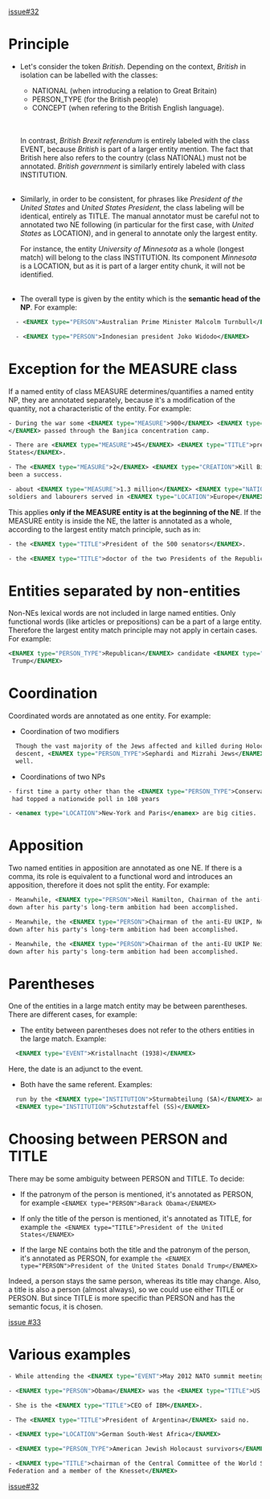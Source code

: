 
[issue#32](https://github.com/kermitt2/grobid-ner/issues/32)

# Principle
<!-- TODO synthétiser cette partie -->

* Let's consider the token _British_. Depending on the context, _British_ in isolation can be labelled with the classes:
    - NATIONAL (when introducing a relation to Great Britain)
    - PERSON_TYPE (for the British people)
    - CONCEPT (when refering to the British English language).
    <br/>
    <br/>

    In contrast, _British Brexit referendum_ is entirely labeled with the class EVENT, because _British_ is part of a larger entity mention. The fact that British here also refers to the country (class NATIONAL) must not be annotated. _British government_ is similarly entirely labeled with class INSTITUTION. <br/>
    <br/>

* Similarly, in order to be consistent, for phrases like _President of the United States_ and _United States President_, the class labeling will be identical, entirely as TITLE. The manual annotator must be careful not to annotated two NE following (in particular for the first case, with _United States_ as LOCATION), and in general to annotate only the largest entity.  

    For instance, the entity _University of Minnesota_ as a whole (longest match) will belong to the class INSTITUTION. Its component _Minnesota_ is a LOCATION, but as it is part of a larger entity chunk, it will not be identified. <br/>
    <br/>

* The overall type is given by the entity which is the **semantic head of the NP**. For example:

```xml
  - <ENAMEX type="PERSON">Australian Prime Minister Malcolm Turnbull</ENAMEX>

  - <ENAMEX type="PERSON">Indonesian president Joko Widodo</ENAMEX>
```

# Exception for the MEASURE class

If a named entity of class MEASURE determines/quantifies a named entity NP, they are annotated separately, because it's a modification of the quantity, not a characteristic of the entity. For example:
```xml
- During the war some <ENAMEX type="MEASURE">900</ENAMEX> <ENAMEX type="PERSON_TYPE">Jews
</ENAMEX> passed through the Banjica concentration camp.

- There are <ENAMEX type="MEASURE">45</ENAMEX> <ENAMEX type="TITLE">presidents of the United
States</ENAMEX>.

- The <ENAMEX type="MEASURE">2</ENAMEX> <ENAMEX type="CREATION">Kill Bill</ENAMEX> movies had
been a success.

- about <ENAMEX type="MEASURE">1.3 million</ENAMEX> <ENAMEX type="NATIONAL">Indian</ENAMEX>
soldiers and labourers served in <ENAMEX type="LOCATION">Europe</ENAMEX>
```
This applies **only if the MEASURE entity is at the beginning of the NE**. If the MEASURE entity is inside the NE, the latter is annotated as a whole, according to the largest entity match principle, such as in:
```xml
- the <ENAMEX type="TITLE">President of the 500 senators</ENAMEX>.

- the <ENAMEX type="TITLE">doctor of the two Presidents of the Republic</ENAMEX>.
```


# Entities separated by non-entities

Non-NEs lexical words are not included in large named entities. Only functional words (like articles or prepositions) can be a part of a large entity. Therefore the largest entity match principle may not apply in certain cases. For example:
```xml
<ENAMEX type="PERSON_TYPE">Republican</ENAMEX> candidate <ENAMEX type="PERSON">Donald
 Trump</ENAMEX>
```

# Coordination

Coordinated words are annotated as one entity. For example:

* Coordination of two modifiers
```xml
  Though the vast majority of the Jews affected and killed during Holocaust were of Ashkenazi
  descent, <ENAMEX type="PERSON_TYPE">Sephardi and Mizrahi Jews</ENAMEX> suffered greatly as
  well.
```

* Coordinations of two NPs
```xml
- first time a party other than the <ENAMEX type="PERSON_TYPE">Conservatives or Labour</ENAMEX>
 had topped a nationwide poll in 108 years

- <enamex type="LOCATION">New-York and Paris</enamex> are big cities.
```

# Apposition

Two named entities in apposition are annotated as one NE. If there is a comma, its role is equivalent to a functional word and introduces an apposition, therefore it does not split the entity. For example:

```xml
- Meanwhile, <ENAMEX type="PERSON">Neil Hamilton, Chairman of the anti-EU UKIP</ENAMEX> stood
down after his party's long-term ambition had been accomplished.

- Meanwhile, the <ENAMEX type="PERSON">Chairman of the anti-EU UKIP, Neil Hamilton</ENAMEX> stood
down after his party's long-term ambition had been accomplished.

- Meanwhile, the <ENAMEX type="PERSON">Chairman of the anti-EU UKIP Neil Hamilton</ENAMEX> stood
down after his party's long-term ambition had been accomplished.
```

# Parentheses

One of the entities in a large match entity may be between parentheses. There are different cases, for example:

* The entity between parentheses does not refer to the others entities in the large match. Example:
```xml
  <ENAMEX type="EVENT">Kristallnacht (1938)</ENAMEX>
```
Here, the date is an adjunct to the event.

* Both have the same referent. Examples:
```xml
  run by the <ENAMEX type="INSTITUTION">Sturmabteilung (SA)</ENAMEX> and the
  <ENAMEX type="INSTITUTION">Schutzstaffel (SS)</ENAMEX>
```

# Choosing between PERSON and TITLE

There may be some ambiguity between PERSON and TITLE. To decide:

* If the patronym of the person is mentioned, it's annotated as PERSON, for example `<ENAMEX type="PERSON">Barack Obama</ENAMEX>`

* If only the title of the person is mentioned, it's annotated as TITLE, for example `the <ENAMEX type="TITLE">President of the United States</ENAMEX>`

* If the large NE contains both the title and the patronym of the person, it's annotated as PERSON, for example `the <ENAMEX type="PERSON">President of the United States Donald Trump</ENAMEX>`

Indeed, a person stays the same person, whereas its title may change. Also, a title is also a person (almost always), so we could use either TITLE or PERSON. But since TITLE is more specific than PERSON and has the semantic focus, it is chosen.

[issue #33](https://github.com/kermitt2/grobid-ner/issues/33)

# Various examples

<!-- TODO add more examples -->

```xml
- While	attending the <ENAMEX type="EVENT">May 2012 NATO summit meeting</ENAMEX>

- <ENAMEX type="PERSON">Obama</ENAMEX> was the <ENAMEX type="TITLE">US President</ENAMEX>.

- She is the <ENAMEX type="TITLE">CEO of IBM</ENAMEX>.

- The <ENAMEX type="TITLE">President of Argentina</ENAMEX> said no.

- <ENAMEX type="LOCATION">German South-West Africa</ENAMEX>

- <ENAMEX type="PERSON_TYPE">American Jewish Holocaust survivors</ENAMEX>

- <ENAMEX type="TITLE">chairman of the Central Committee of the World Sephardi
Federation and a member of the Knesset</ENAMEX>

```

[issue#32](https://github.com/kermitt2/grobid-ner/issues/32)
